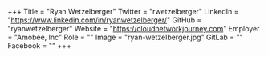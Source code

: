 +++
Title = "Ryan Wetzelberger"
Twitter = "rwetzelberger"
LinkedIn = "https://www.linkedin.com/in/ryanwetzelberger/"
GitHub = "ryanwetzelberger"
Website = "https://cloudnetworkjourney.com"
Employer = "Amobee, Inc"
Role = ""
Image = "ryan-wetzelberger.jpg"
GitLab = ""
Facebook = ""
+++
